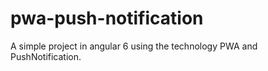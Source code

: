 # pwa-push-notification
A simple project in angular 6 using the technology PWA and PushNotification.

